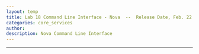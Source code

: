 ```yaml
---
layout: temp
title: Lab 18 Command Line Interface - Nova  --  Release Date, Feb. 22 2017
categories: core_services
author: 
description: Nova Command Line Interface
---
```

* * *

